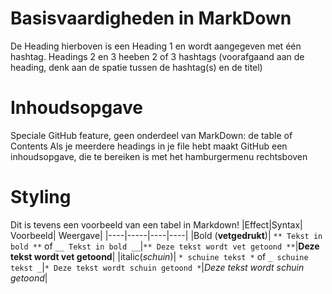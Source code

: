 # Basisvaardigheden in MarkDown


De Heading hierboven is een Heading 1 en wordt aangegeven met één hashtag.
Headings 2 en 3 heeben 2 of 3 hashtags (voorafgaand aan de heading, denk aan de spatie tussen de hashtag(s) en de titel) 

# Inhoudsopgave
Speciale GitHub feature, geen onderdeel van MarkDown: de table of Contents
Als je meerdere headings in je file hebt maakt GitHub een inhoudsopgave, die te bereiken is met het hamburgermenu rechtsboven

# Styling
Dit is tevens een voorbeeld van een tabel in Markdown!
|Effect|Syntax| Voorbeeld| Weergave| 
|----|-----|----|----| 
|Bold (**vetgedrukt**)| `** Tekst in bold **` of `__ Tekst in bold __`|`** Deze tekst wordt vet getoond **`|**Deze tekst wordt vet getoond**| 
|italic(_schuin_)| `* schuine tekst *` of `_ schuine tekst _`|`* Deze tekst wordt schuin getoond *`|*Deze tekst wordt schuin getoond*| 